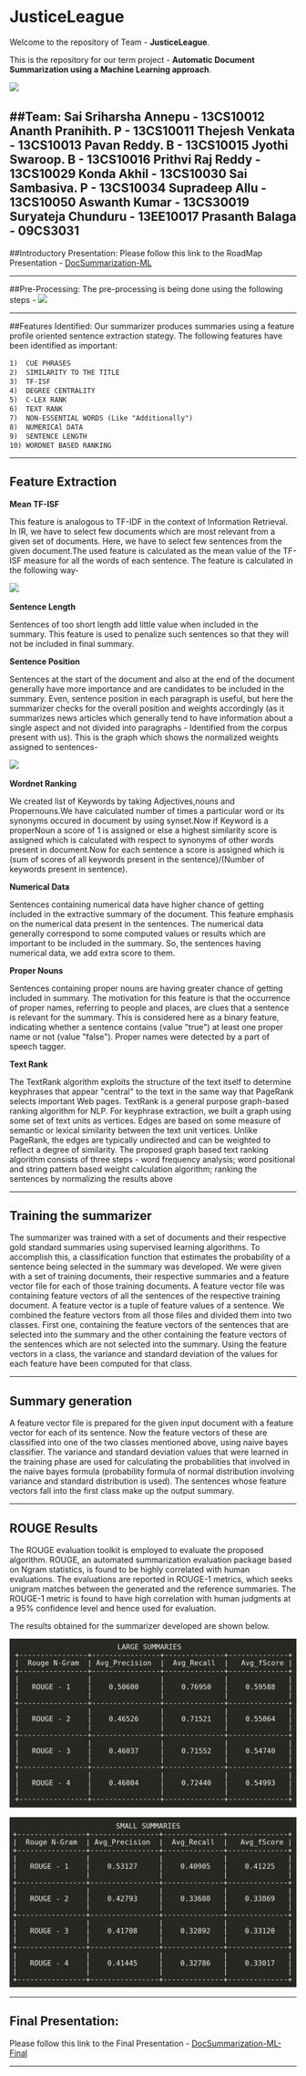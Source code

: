 # JusticeLeague
Welcome to the repository of Team - **JusticeLeague**.

This is the repository for our term project - **Automatic Document Summarization using a Machine Learning approach**.

![](http://media.comicbook.com/2016/07/justice-league-logo-191887.jpg)

##Team:
    Sai Sriharsha Annepu  -  13CS10012
    Ananth Pranihith. P   -  13CS10011
    Thejesh Venkata       -  13CS10013
    Pavan Reddy. B        -  13CS10015
    Jyothi Swaroop. B     -  13CS10016
    Prithvi Raj Reddy     -  13CS10029
    Konda Akhil           -  13CS10030
    Sai Sambasiva. P      -  13CS10034
    Supradeep Allu        -  13CS10050
    Aswanth Kumar         -  13CS30019
    Suryateja Chunduru    -  13EE10017
    Prasanth Balaga       -  09CS3031    
---------------------------------------------------------------------------------------------

##Introductory Presentation:
 Please follow this link to the RoadMap Presentation - [DocSummarization-ML](https://github.com/cs60050/ML-JusticeLeague/blob/master/DocSummarization-ML.pdf)
 
---------------------------------------------------------------------------------------------

##Pre-Processing:
 The pre-processing is being done using the following steps -
 ![](./Pics/Pre-Processing.png)


---------------------------------------------------------------------------------------------

##Features Identified:
 Our summarizer produces summaries using a feature profile oriented sentence extraction stategy. The following features have been identified as important:
 
    1)  CUE PHRASES
    2)  SIMILARITY TO THE TITLE
    3)  TF-ISF
    4)  DEGREE CENTRALITY
    5)  C-LEX RANK
    6)  TEXT RANK
    7)  NON-ESSENTIAL WORDS (Like "Additionally")
    8)  NUMERICAl DATA
    9)  SENTENCE LENGTH
    10) WORDNET BASED RANKING

----------------------------------------------------------------------------------------------

## Feature Extraction
  **Mean TF-ISF** 
  
  This feature is analogous to TF-IDF in the context of Information Retrieval. In IR, we have to select few documents which are most relevant from a given set of documents. Here, we have to select few sentences from the given document.The used feature is calculated as the mean value of the TF-ISF measure for all the words of each sentence. The feature is calculated in the following way-
  
  ![](./Pics/TF-ISF.png)  
  
  **Sentence Length** 
  
  Sentences of too short length add little value when included in the summary. This feature is used to penalize such sentences so that they will not be included in final summary.

  **Sentence Position** 
  
  Sentences at the start of the document and also at the end of the document generally have more importance and are candidates to be included in the summary. Even, sentence position in each paragraph is useful, but here the summarizer checks for the overall position and weights accordingly (as it summarizes news articles which generally tend to have information about a single aspect and not divided into paragraphs - Identified from the corpus present with us). This is the graph which shows the normalized weights assigned to sentences-
  
  ![](./Pics/SentencePosition.png)

 **Wordnet Ranking**

   We created list of Keywords by taking Adjectives,nouns and Propernouns.We have calculated number of times a particular word or its synonyms occured in document by using synset.Now if Keyword is a properNoun a score of 1 is assigned or else a highest similarity score is assigned which is calculated with respect to synonyms of other words present in document.Now for each sentence a score is assigned which is (sum of scores of all keywords present in the sentence)/(Number of keywords present in sentence).

 **Numerical Data**
  
   Sentences containing numerical data have higher chance of getting included in the extractive summary of the document. This feature emphasis on the numerical data present in the sentences. The numerical data generally correspond to some computed values or results which are important to be included in the summary. So, the sentences having numerical data, we add extra score to them.

 **Proper Nouns**
  
   Sentences containing proper nouns are having greater chance of getting included in summary. The motivation for this feature is that the occurrence of proper names, referring to people and places, are clues that a sentence is relevant for the summary. This is considered here as a binary feature, indicating whether a sentence  contains (value "true") at least one proper name or not (value "false"). Proper names were detected by a part of speech tagger.
   
  **Text Rank**
  
   The TextRank algorithm exploits the structure of the text itself to determine keyphrases that appear "central" to the text in the same way that PageRank selects important Web pages. TextRank is a general purpose graph-based ranking algorithm for NLP. For keyphrase extraction, we built a graph using some set of text units as vertices. Edges are based
on some measure of semantic or lexical similarity between the text unit vertices. Unlike PageRank, the edges are typically undirected and can be weighted to reflect a degree of similarity. The proposed graph based text ranking algorithm consists of three steps - word frequency analysis; word positional and string pattern based weight calculation algorithm; ranking the sentences by normalizing the results above


----------------------------------------------------------------------------------------------



## Training the summarizer

   The summarizer was trained with a set of documents and their respective gold standard summaries using supervised learning algorithms. To accomplish this, a classification function that estimates the probability of a sentence being selected in the summary was developed. We were given with a set of training documents, their respective summaries and a feature vector file for each of those training documents. A feature vector file was containing feature vectors of all the sentences of the respective training document. A feature vector is a tuple of feature values of a sentence. We combined the feature vectors from all those files and divided them into two classes. First one, containing the feature vectors of the sentences
that are selected into the summary and the other containing the feature vectors of the sentences which are not selected into the summary. Using the feature vectors in a class, the variance and standard deviation of the values for each feature have been computed for that class.


----------------------------------------------------------------------------------------------



## Summary generation

   A feature vector file is prepared for the given input document with a feature vector for each of its sentence. Now the feature vectors of these are classified into one of the two classes mentioned above, using naive bayes classifier. The variance and standard deviation values that were learned in the training phase are used for calculating the probabilities that involved in the naive bayes formula (probability formula of normal distribution involving variance and standard distribution is used). The sentences whose feature vectors fall into the first class make up the output summary. 


----------------------------------------------------------------------------------------------


## ROUGE Results

   The ROUGE evaluation toolkit is employed to evaluate the proposed algorithm. ROUGE, an automated summarization evaluation package based on Ngram statistics, is found to be highly correlated with human evaluations. The evaluations are reported in ROUGE-1 metrics, which seeks unigram matches between the generated and the reference summaries. The ROUGE-1 metric is found to have high correlation with human judgments at a 95% confidence level and hence used for evaluation.



The results obtained for the summarizer developed are shown below.

 ![](./Pics/Large.png)


 ![](./Pics/Small.png)


----------------------------------------------------------------------------------------------

## Final Presentation:
 Please follow this link to the Final Presentation - [DocSummarization-ML-Final](https://github.com/cs60050/ML-JusticeLeague/blob/master/DocSummarization-ML_Final.pdf)
 
---------------------------------------------------------------------------------------------



